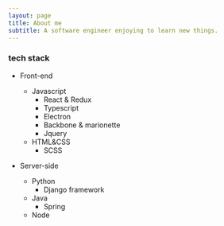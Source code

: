 ```yaml
---
layout: page
title: About me
subtitle: A software engineer enjoying to learn new things.
---
```


### tech stack

- Front-end
  - Javascript
    - React & Redux
    - Typescript
    - Electron
    - Backbone & marionette
    - Jquery
  - HTML&CSS
    - SCSS

- Server-side
  - Python
    - Django framework
  - Java
    - Spring
  - Node

